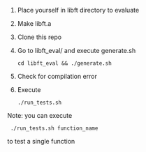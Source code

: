 1. Place yourself in libft directory to evaluate

2. Make libft.a

3. Clone this repo

4. Go to libft_eval/ and execute generate.sh

   ```
   cd libft_eval && ./generate.sh
   ```

   

5. Check for compilation error

6. Execute 

   ```
   ./run_tests.sh
   ```

   

Note: you can execute

```
 ./run_tests.sh function_name
```

 to test a single function
